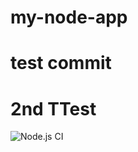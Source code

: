 # my-node-app
# test commit 
# 2nd TTest 
![Node.js CI](https://github.com/naghi20/my-node-app/actions/workflows/node-ci.yml/badge.svg)
